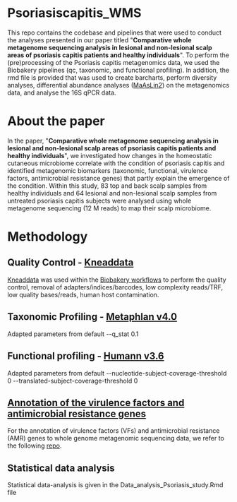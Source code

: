 # Psoriasiscapitis_WMS

This repo contains the codebase and pipelines that were used to conduct the analyses presented in our paper titled "**Comparative whole metagenome sequencing analysis in lesional and non-lesional scalp areas of psoriasis capitis patients and healthy individuals**". To perform the (pre)processing of the Psoriasis capitis metagenomics data, we used the Biobakery pipelines (qc, taxonomic, and functional profiling). In addition, the rmd file is provided that was used to create barcharts, perform diversity analyses, differential abundance analyses ([MaAsLin2](https://github.com/biobakery/biobakery/wiki/maaslin2)) on the metagenomics data, and analyse the 16S qPCR data. 

# About the paper

In the paper, "**Comparative whole metagenome sequencing analysis in lesional and non-lesional scalp areas of psoriasis capitis patients and healthy individuals**", we investigated how changes in the homeostatic cutaneous microbiome correlate with the condition of psoriasis capitis and identified metagenomic biomarkers (taxonomic, functional, virulence factors, antimicrobial resistance genes) that partly explain the emergence of the condition. Within this study, 83 top and back scalp samples from healthy individuals and 64 lesional and non-lesional scalp samples from untreated psoriasis capitis subjects were analysed using whole metagenome sequencing (12 M reads) to map their scalp microbiome.

# Methodology

## Quality Control - [Kneaddata](https://github.com/biobakery/kneaddata)
[Kneaddata](https://github.com/biobakery/kneaddata) was used within the [Biobakery workflows](https://github.com/biobakery/biobakery/wiki/biobakery_workflows) to perform the quality control, removal of adapters/indices/barcodes, low complexity reads/TRF, low quality bases/reads, human host contamination.

## Taxonomic Profiling - [Metaphlan v4.0](https://github.com/biobakery/MetaPhlAn/wiki/MetaPhlAn-4)
Adapted parameters from default 
--q_stat 0.1

## Functional profiling - [Humann v3.6](https://github.com/biobakery/biobakery/wiki/humann3)
Adapted parameters from default
--nucleotide-subject-coverage-threshold 0 
--translated-subject-coverage-threshold 0

## [Annotation of the virulence factors and antimicrobial resistance genes](https://github.com/stefftaelman/metagenomics-functional-annotation/tree/main)
For the annotation of virulence factors (VFs) and antimicrobial resistance (AMR) genes to whole genome metagenomic sequencing data, we refer to the following [repo](https://github.com/stefftaelman/metagenomics-functional-annotation.git).


## Statistical data analysis
Statistical data-analysis is given in the Data_analysis_Psoriasis_study.Rmd file
